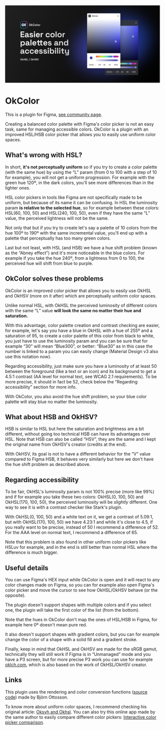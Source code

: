 ![Easier color palettes and accessibility](readme-banner.webp)

# OkColor
This is a plugin for Figma, [see community page](https://www.figma.com/community/plugin/1173638098109123591/OkColor).

Creating a balanced color palette with Figma's color picker is not an easy task, same for managing accessible colors. OkColor is a plugin with an improved HSL/HSB color picker that allows you to easily use uniform color spaces.

## What's wrong with HSL?
In short, **it's not perceptually uniform** so if you try to create a color palette (with the same hue) by using the “L” param (from 0 to 100 with a step of 10 for example), you will not get a uniform progression. For example with the green hue 120º, in the dark colors, you'll see more differences than in the lighter ones.

HSL color pickers in tools like Figma are not specifically made to be uniform, but because of its name it can be confusing. In HSL the luminosity param **is relative to the selected hue**, so for example between these colors: HSL(60, 100, 50) and HSL(240, 100, 50), even if they have the same “L” value, the perceived lightness will not be the same.

Not only that but if you try to create let's say a palette of 10 colors from the hue 100º to 190º with the same incremental value, you'll end up with a palette that perceptually has too many green colors.

Last but not least, with HSL (and HSB) we have a hue shift problem (known as the “Abney effect”) and it's more noticeable in the blue colors. For example if you take the hue 240º, from a lightness from 0 to 100, the perceived hue will shift from blue to purple.

## OkColor solves these problems
OkColor is an improved color picker that allows you to easily use OkHSL and OkHSV (more on it after) which are perceptually uniform color spaces.

Unlike normal HSL, with OkHSL the perceived luminosity of different colors with the same “L” value **will look the same no matter their hue and saturation.**

With this advantage, color palette creation and contrast checking are easier, for example, let's say you have a blue in OkHSL with a hue of 255º and a saturation of 95, to create a color palette of this color from black to white, you just have to use the luminosity param and you can be sure that for example “30” will mean “Blue300”, or better: “Blue30” as in this case the number is linked to a param you can easily change (Material Design v3 also use this notation now).

Regarding accessibility, just make sure you have a luminosity of at least 50 between the foreground (like a text or an icon) and its background to get a 4.5:1 contrast (AA level for normal text, see WCAG 2.1 requirements). To be more precise, it should in fact be 52, check below the “Regarding accessibility” section for more info.

With OkColor, you also avoid the hue shift problem, so your blue color palette will stay blue no matter the luminosity.

## What about HSB and OkHSV?
HSB is similar to HSL but here the saturation and brightness are a bit different, without going too technical HSB can have its advantages over HSL. Note that HSB can also be called “HSV”, they are the same and I kept the original name from OkHSV's creator (credits at the end).

With OkHSV, its goal is not to have a different behavior for the “V” value compared to Figma HSB, it behaves very similarly but here we don't have the hue shift problem as described above.

## Regarding accessibility
To be fair, OkHSL's luminosity param is not 100% precise (more like 99%) and if for example you take these two colors: OkHSL(0, 100, 50) and OkHSL(170, 100, 50), the perceived luminosity will be *slightly* different. One way to see it is with a contrast checker like Stark's plugin.

With OkHSL(0, 100, 50) and a white text on it, we get a contrast of 5.09:1, but with OkHSL(170, 100, 50) we have 4.23:1 and while it's close to 4.5, if you really want to be precise, instead of 50 I recommend a difference of 52. For the AAA level on normal text, I recommend a difference of 65.

Note that this problem is also found in other uniform color pickers like HSLuv for example, and in the end is still better than normal HSL where the difference is much bigger.

## Useful details
You can use Figma's HEX input while OkColor is open and it will react to any color changes made on Figma, so you can for example also open Figma's color picker and move the cursor to see how OkHSL/OkHSV behave (or the opposite).

The plugin doesn't support shapes with multiple colors and if you select one, the plugin will take the first color of the list (from the bottom).

Note that the hues in OkColor don't map the ones of HSL/HSB in Figma, for example here 0º doesn't mean pure red.

It also doesn't support shapes with gradient colors, but you can for example change the color of a shape with a solid fill and a gradient stroke.

Finally, keep in mind that OkHSL and OkHSV are made for the sRGB gamut, technically they will still work if Figma is in “Unmanaged” mode and you have a P3 screen, but for more precise P3 work you can use for example [oklch.com](https://oklch.com/), which is also based on the work of OkHSL/OkHSV creator.

## Links
This plugin uses the rendering and color conversion functions ([source code](https://github.com/bottosson/bottosson.github.io/tree/master/misc/colorpicker)) made by Björn Ottosson.

To know more about uniform color spaces, I recommend checking his original article: [Oksvh and Okhsl](https://bottosson.github.io/posts/colorpicker/). You can also try this online app made by the same author to easily compare different color pickers: [Interactive color picker comparison](https://bottosson.github.io/misc/colorpicker/).